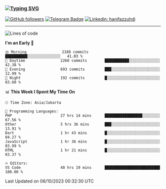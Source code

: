 ### [![Typing SVG](https://readme-typing-svg.herokuapp.com?font=lato&size=22&lines=Hi+There+👋)](https://git.io/typing-svg) 

[![GitHub followers](https://img.shields.io/github/followers/hanifazzuhdi?label=Follow&style=social)](https://github.com/hanifazzuhdi/?tab=follow) 
[![Telegram Badge](https://img.shields.io/badge/-hanif0198-blue?style=social&logo=telegram&link=https://www.t.me/hanif0198/)](https://www.t.me/hanif0198/) 
[![Linkedin: hanifazzuhdi](https://img.shields.io/badge/-hanifazzuhdi-blue?style=flat-square&logo=Linkedin&logoColor=white&link=https://www.linkedin.com/in/hanif-az-zuhdi-69688019b/)](https://www.linkedin.com/in/hanif-az-zuhdi-69688019b/) 

<hr/>

<!--START_SECTION:waka-->
![Lines of code](https://img.shields.io/badge/From%20Hello%20World%20I%27ve%20Written-33.4%20million%20lines%20of%20code-blue)

**I'm an Early 🐤** 

```text
🌞 Morning                2188 commits        ██████████░░░░░░░░░░░░░░░   41.03 % 
🌆 Daytime                2260 commits        ███████████░░░░░░░░░░░░░░   42.38 % 
🌃 Evening                693 commits         ███░░░░░░░░░░░░░░░░░░░░░░   12.99 % 
🌙 Night                  192 commits         █░░░░░░░░░░░░░░░░░░░░░░░░   03.60 % 
```


📊 **This Week I Spent My Time On** 

```text
🕑︎ Time Zone: Asia/Jakarta

💬 Programming Languages: 
PHP                      27 hrs 14 mins      █████████████████░░░░░░░░   67.56 % 
Other                    5 hrs 36 mins       ███░░░░░░░░░░░░░░░░░░░░░░   13.91 % 
Dart                     1 hr 43 mins        █░░░░░░░░░░░░░░░░░░░░░░░░   04.27 % 
JavaScript               1 hr 36 mins        █░░░░░░░░░░░░░░░░░░░░░░░░   03.99 % 
HTML                     1 hr 21 mins        █░░░░░░░░░░░░░░░░░░░░░░░░   03.37 % 

🔥 Editors: 
VS Code                  40 hrs 19 mins      █████████████████████████   100.00 % 
```


 Last Updated on 06/10/2023 00:32:30 UTC
<!--END_SECTION:waka-->
